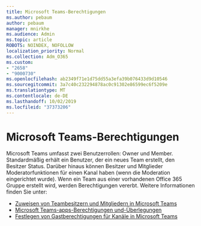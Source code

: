 ```yaml
---
title: Microsoft Teams-Berechtigungen
ms.author: pebaum
author: pebaum
manager: mnirkhe
ms.audience: Admin
ms.topic: article
ROBOTS: NOINDEX, NOFOLLOW
localization_priority: Normal
ms.collection: Adm_O365
ms.custom:
- "2658"
- "9000730"
ms.openlocfilehash: ab2349f71e1d75dd55a3efa39b076433d9d10546
ms.sourcegitcommit: 3a7c40c232294878ac0c91302e86599ec6f5209e
ms.translationtype: MT
ms.contentlocale: de-DE
ms.lasthandoff: 10/02/2019
ms.locfileid: "37373206"
---
```

# <a name="microsoft-teams-permissions"></a>Microsoft Teams-Berechtigungen

Microsoft Teams umfasst zwei Benutzerrollen: Owner und Member. Standardmäßig erhält ein Benutzer, der ein neues Team erstellt, den Besitzer Status. Darüber hinaus können Besitzer und Mitglieder Moderatorfunktionen für einen Kanal haben (wenn die Moderation eingerichtet wurde). Wenn ein Team aus einer vorhandenen Office 365 Gruppe erstellt wird, werden Berechtigungen vererbt. Weitere Informationen finden Sie unter:

- [Zuweisen von Teambesitzern und Mitgliedern in Microsoft Teams](https://docs.microsoft.com/microsoftteams/assign-roles-permissions)
- [Microsoft Teams-apps-Berechtigungen und-Überlegungen](https://docs.microsoft.com/microsoftteams/app-permissions)
- [Festlegen von Gastberechtigungen für Kanäle in Microsoft Teams](https://support.office.com/article/4756c468-2746-4bfd-a582-736d55fcc169)